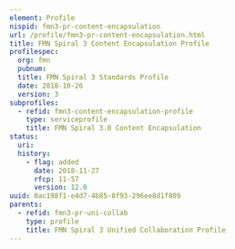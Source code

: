```yaml
---
element: Profile
nispid: fmn3-pr-content-encapsulation
url: /profile/fmn3-pr-content-encapsulation.html
title: FMN Spiral 3 Content Encapsulation Profile
profilespec:
  org: fmn
  pubnum: 
  title: FMN Spiral 3 Standards Profile
  date: 2018-10-26
  version: 3
subprofiles:
  - refid: fmn3-content-encapsulation-profile
    type: serviceprofile
    title: FMN Spiral 3.0 Content Encapsulation
status:
  uri: 
  history: 
    - flag: added
      date: 2018-11-27
      rfcp: 11-57
      version: 12.0
uuid: 0ac198f1-e4d7-4b85-8f93-296ee8d1f809
parents:
  - refid: fmn3-pr-uni-collab
    type: profile
    title: FMN Spiral 3 Unified Collaboration Profile
---
```

